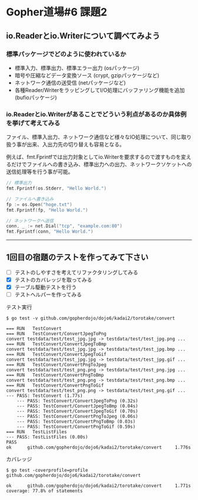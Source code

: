 # Gopher道場#6 課題2

## io.Readerとio.Writerについて調べてみよう

### 標準パッケージでどのように使われているか

* 標準入力、標準出力、標準エラー出力 (osパッケージ)
* 暗号や圧縮などデータ変換ソース (crypt, gzipパッケージなど)
* ネットワーク通信の送受信 (netパッケージなど)
* 各種Reader/WriterをラッピングしてI/O処理にバッファリング機能を追加 (bufioパッケージ)


### io.Readerとio.Writerがあることでどういう利点があるのか具体例を挙げて考えてみる

ファイル、標準入出力、ネットワーク通信など様々なIO処理について、同じ取り扱う事が出来、入出力先の切り替えも容易となる。

例えば、fmt.Fprintfでは出力対象としてio.Writerを要求するので渡すものを変えるだけでファイルへの書き込み、標準出力への出力、ネットワークソケットへの送信処理等を行う事が可能。

```go
// 標準出力
fmt.Fprintf(os.Stderr, "Hello World.")

// ファイルへ書き込み
fp := os.Open("hoge.txt")
fmt.Fprintf(fp, "Hello World.")

// ネットワークへ送信
conn, _ := net.Dial("tcp", "example.com:80")
fmt.Fprintf(conn, "Hello World.")
```

----

## 1回目の宿題のテストを作ってみて下さい

- [ ] テストのしやすさを考えてリファクタリングしてみる
- [x] テストのカバレッジを取ってみる
- [x] テーブル駆動テストを行う
- [ ] テストヘルパーを作ってみる

テスト実行
```
$ go test -v github.com/gopherdojo/dojo6/kadai2/torotake/convert

=== RUN   TestConvert
=== RUN   TestConvert/ConvertJpegToPng
convert testdata/test/test_jpg.jpg -> testdata/test/test_jpg.png ...
=== RUN   TestConvert/ConvertJpegToBmp
convert testdata/test/test_jpg.jpg -> testdata/test/test_jpg.bmp ...
=== RUN   TestConvert/ConvertJpegToGif
convert testdata/test/test_jpg.jpg -> testdata/test/test_jpg.gif ...
=== RUN   TestConvert/ConvertPngToJpeg
convert testdata/test/test_png.png -> testdata/test/test_png.jpg ...
=== RUN   TestConvert/ConvertPngToBmp
convert testdata/test/test_png.png -> testdata/test/test_png.bmp ...
=== RUN   TestConvert/ConvertPngToGif
convert testdata/test/test_png.png -> testdata/test/test_png.gif ...
--- PASS: TestConvert (1.77s)
    --- PASS: TestConvert/ConvertJpegToPng (0.32s)
    --- PASS: TestConvert/ConvertJpegToBmp (0.04s)
    --- PASS: TestConvert/ConvertJpegToGif (0.70s)
    --- PASS: TestConvert/ConvertPngToJpeg (0.06s)
    --- PASS: TestConvert/ConvertPngToBmp (0.03s)
    --- PASS: TestConvert/ConvertPngToGif (0.59s)
=== RUN   TestListFiles
--- PASS: TestListFiles (0.00s)
PASS
ok      github.com/gopherdojo/dojo6/kadai2/torotake/convert     1.776s
```

カバレッジ
```
$ go test -coverprofile=profile github.com/gopherdojo/dojo6/kadai2/torotake/convert

ok      github.com/gopherdojo/dojo6/kadai2/torotake/convert     1.771s  coverage: 77.8% of statements
```
